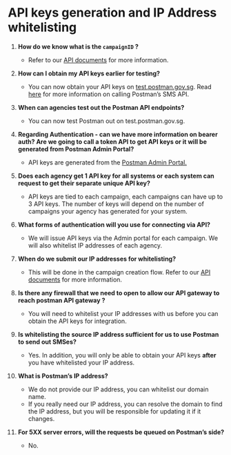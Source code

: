 # API keys generation and IP Address whitelisting

1.  **How do we know what is the `campaignID` ?**

    * Refer to our [API documents](https://api-docs.postman.gov.sg/campaigns-and-messages/create-campaign) for more information.


2.  **How can I obtain my API keys earlier for testing?**

    * You can now obtain your API keys on [test.postman.gov.sg](http://test.postman.gov.sg/). Read [here](https://api-docs.postman.gov.sg/postman-v2-api-docs/postman-v2-sms-api-user-documentation) for more information on calling Postman’s SMS API.


3.  **When can agencies test out the Postman API endpoints?**

    * You can now test Postman out on test.postman.gov.sg.


4.  **Regarding Authentication - can we have more information on bearer auth? Are we going to call a token API to get API keys or it will be generated from Postman Admin Portal?**

    * API keys are generated from the [Postman Admin Portal.](../../postman-v2-general-user-guide/create-campaign.md)


5.  **Does each agency get 1 API key for all systems or each system can request to get their separate unique API key?**

    * API keys are tied to each campaign, each campaigns can have up to 3 API keys. The number of keys will depend on the number of campaigns your agency has generated for your system.


6.  **What forms of authentication will you use for connecting via API?**

    * We will issue API keys via the Admin portal for each campaign. We will also whitelist IP addresses of each agency.


7.  **When do we submit our IP addresses for whitelisting?**

    * This will be done in the campaign creation flow. Refer to our [API documents](https://api-docs.postman.gov.sg/campaigns-and-messages/campaign-settings#ip-address-whitelisting) for more information.


8.  **Is there any firewall that we need to open to allow our API gateway to reach postman API gateway ?**

    * You will need to whitelist your IP addresses with us before you can obtain the API keys for integration.


9.  **Is whitelisting the source IP address sufficient for us to use Postman to send out SMSes?**

    * Yes. In addition, you will only be able to obtain your API keys **after** you have whitelisted your IP address.


10. **What is Postman’s IP address?**

    * We do not provide our IP address, you can whitelist our domain name.&#x20;
    * If you really need our IP address, you can resolve the domain to find the IP address, but you will be responsible for updating it if it changes.&#x20;


11. **For 5XX server errors, will the requests be queued on Postman’s side?**
    * No.

